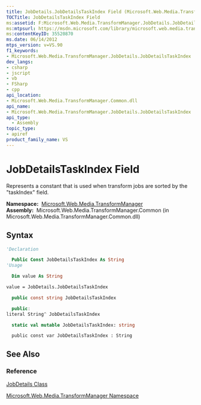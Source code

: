 ```yaml
---
title: JobDetails.JobDetailsTaskIndex Field (Microsoft.Web.Media.TransformManager)
TOCTitle: JobDetailsTaskIndex Field
ms:assetid: F:Microsoft.Web.Media.TransformManager.JobDetails.JobDetailsTaskIndex
ms:mtpsurl: https://msdn.microsoft.com/library/microsoft.web.media.transformmanager.jobdetails.jobdetailstaskindex(v=VS.90)
ms:contentKeyID: 35520870
ms.date: 06/14/2012
mtps_version: v=VS.90
f1_keywords:
- Microsoft.Web.Media.TransformManager.JobDetails.JobDetailsTaskIndex
dev_langs:
- csharp
- jscript
- vb
- FSharp
- cpp
api_location:
- Microsoft.Web.Media.TransformManager.Common.dll
api_name:
- Microsoft.Web.Media.TransformManager.JobDetails.JobDetailsTaskIndex
api_type:
  - Assembly
topic_type:
- apiref
product_family_name: VS
---
```


# JobDetailsTaskIndex Field

Represents a constant that is used when transform jobs are sorted by the "taskIndex" field.

**Namespace:**  [Microsoft.Web.Media.TransformManager](microsoft-web-media-transformmanager-namespace.md)  
**Assembly:**  Microsoft.Web.Media.TransformManager.Common (in Microsoft.Web.Media.TransformManager.Common.dll)

## Syntax

```vb
'Declaration

  Public Const JobDetailsTaskIndex As String
'Usage

  Dim value As String

value = JobDetails.JobDetailsTaskIndex
```

```csharp
  public const string JobDetailsTaskIndex
```

```cpp
  public:
literal String^ JobDetailsTaskIndex
```

``` fsharp
  static val mutable JobDetailsTaskIndex: string
```

```jscript
  public const var JobDetailsTaskIndex : String
```

## See Also

### Reference

[JobDetails Class](jobdetails-class-microsoft-web-media-transformmanager.md)

[Microsoft.Web.Media.TransformManager Namespace](microsoft-web-media-transformmanager-namespace.md)

